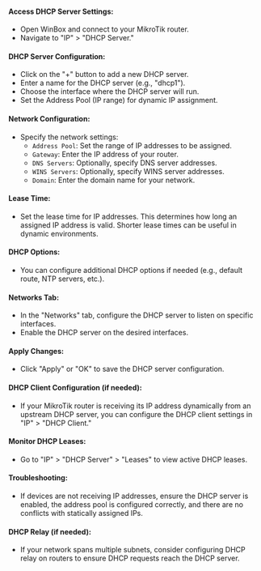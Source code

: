 #### Access DHCP Server Settings:

- Open WinBox and connect to your MikroTik router.
- Navigate to "IP" > "DHCP Server."

#### DHCP Server Configuration:

- Click on the "+" button to add a new DHCP server.
- Enter a name for the DHCP server (e.g., "dhcp1").
- Choose the interface where the DHCP server will run.
- Set the Address Pool (IP range) for dynamic IP assignment.

#### Network Configuration:

- Specify the network settings:
    - `Address Pool`: Set the range of IP addresses to be assigned.
    - `Gateway`: Enter the IP address of your router.
    - `DNS Servers`: Optionally, specify DNS server addresses.
    - `WINS Servers`: Optionally, specify WINS server addresses.
    - `Domain`: Enter the domain name for your network.

#### Lease Time:

- Set the lease time for IP addresses. This determines how long an assigned IP address is valid. Shorter lease times can be useful in dynamic environments.

#### DHCP Options:

- You can configure additional DHCP options if needed (e.g., default route, NTP servers, etc.).

#### Networks Tab:

- In the "Networks" tab, configure the DHCP server to listen on specific interfaces.
- Enable the DHCP server on the desired interfaces.

#### Apply Changes:

- Click "Apply" or "OK" to save the DHCP server configuration.

#### DHCP Client Configuration (if needed):

- If your MikroTik router is receiving its IP address dynamically from an upstream DHCP server, you can configure the DHCP client settings in "IP" > "DHCP Client."

#### Monitor DHCP Leases:

- Go to "IP" > "DHCP Server" > "Leases" to view active DHCP leases.

#### Troubleshooting:

- If devices are not receiving IP addresses, ensure the DHCP server is enabled, the address pool is configured correctly, and there are no conflicts with statically assigned IPs.

#### DHCP Relay (if needed):

- If your network spans multiple subnets, consider configuring DHCP relay on routers to ensure DHCP requests reach the DHCP server.